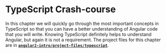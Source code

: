 # TypeScript Crash-course

In this chapter we will quickly go through the most important concepts in TypeScript so that you can have a better understanding of Angular code that you will write. Knowing TypeScript definitely helps to understand Angular, but again it is not a requirement. The project files for this chapter are in [**`angular2-intro/project-files/typescript`**](https://github.com/aminmeyghani/angular2-intro/tree/master/project-files/typescript).

